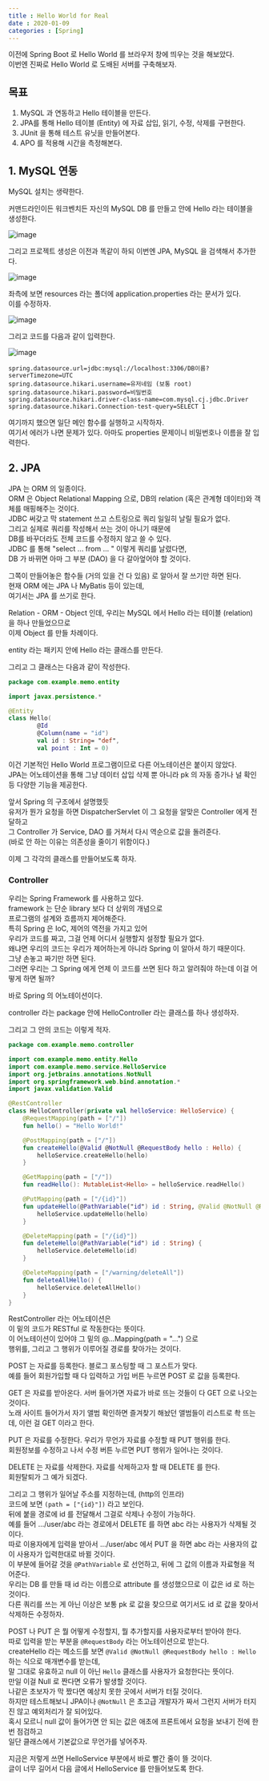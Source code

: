```yaml
---
title : Hello World for Real
date : 2020-01-09
categories : [Spring]
---
```


이전에 Spring Boot 로 Hello World 를 브라우저 창에 띄우는 것을 해보았다.  
이번엔 진짜로 Hello World 로 도배된 서버를 구축해보자.  

## 목표 

1. MySQL 과 연동하고 Hello 테이블을 만든다.  
2. JPA를 통해 Hello 테이블 (Entity) 에 자료 삽입, 읽기, 수정, 삭제를 구현한다.  
3. JUnit 을 통해 테스트 유닛을 만들어본다.  
4. APO 를 적용해 시간을 측정해본다.  

## 1. MySQL 연동

MySQL 설치는 생략한다.  

커맨드라인이든 워크벤치든 자신의 MySQL DB 를 만들고 안에 Hello 라는 테이블을 생성한다.  

![image](https://user-images.githubusercontent.com/22045424/72032625-424c3400-32d3-11ea-9864-f2a21d4c5fc0.png)

그리고 프로젝트 생성은 이전과 똑같이 하되 이번엔 JPA, MySQL 을 검색해서 추가한다.  

![image](https://user-images.githubusercontent.com/22045424/72032693-89d2c000-32d3-11ea-96d4-0a8677ad89de.png)


좌측에 보면 resources 라는 폴더에 application.properties 라는 문서가 있다.  
이를 수정하자.  

![image](https://user-images.githubusercontent.com/22045424/72032782-c7374d80-32d3-11ea-87e6-19badedfe070.png)

그리고 코드를 다음과 같이 입력한다.  

![image](https://user-images.githubusercontent.com/22045424/72032835-f1890b00-32d3-11ea-9fae-37b802a67686.png)

```
spring.datasource.url=jdbc:mysql://localhost:3306/DB이름?serverTimezone=UTC
spring.datasource.hikari.username=유저네임 (보통 root)
spring.datasource.hikari.password=비밀번호
spring.datasource.hikari.driver-class-name=com.mysql.cj.jdbc.Driver
spring.datasource.hikari.Connection-test-query=SELECT 1
```

여기까지 했으면 일단 메인 함수를 실행하고 시작하자.  
여기서 에러가 나면 문제가 있다. 아마도 properties 문제이니 비밀번호나 이름을 잘 입력한다.  


## 2. JPA 

JPA 는 ORM 의 일종이다.  
ORM 은 Object Relational Mapping 으로, DB의 relation (혹은 관계형 데이터)와 객체를 매핑해주는 것이다.  
JDBC 써갖고 막 statement 쓰고 스트링으로 쿼리 일일히 날릴 필요가 없다.  
그리고 실제로 쿼리를 작성해서 쓰는 것이 아니기 때문에  
DB를 바꾸더라도 전체 코드를 수정하지 않고 쓸 수 있다.  
JDBC 를 통해 "select ... from ... " 이렇게 쿼리를 날렸다면,  
DB 가 바뀌면 아마 그 부분 (DAO) 을 다 갈아엎어야 할 것이다.  

그쪽이 만들어놓은 함수들 (거의 있을 건 다 있음) 로 알아서 잘 쓰기만 하면 된다.  
현재 ORM 에는 JPA 나 MyBatis 등이 있는데,  
여기서는 JPA 를 쓰기로 한다.  

Relation - ORM - Object 인데, 우리는 MySQL 에서 Hello 라는 테이블 (relation) 을 하나 만들었으므로  
이제 Object 를 만들 차례이다.  

entity 라는 패키지 안에 Hello 라는 클래스를 만든다.  

그리고 그 클래스는 다음과 같이 작성한다.  

```kotlin
package com.example.memo.entity

import javax.persistence.*

@Entity
class Hello(
        @Id
        @Column(name = "id")
        val id : String= "def",
        val point : Int = 0)
```

이건 기본적인 Hello World 프로그램이므로 다른 어노테이션은 붙이지 않았다.  
JPA는 어노테이션을 통해 그냥 데이터 삽입 삭제 뿐 아니라 pk 의 자동 증가나 널 확인 등 다양한 기능을 제공한다.  

앞서 Spring 의 구조에서 설명했듯  
유저가 뭔가 요청을 하면 DispatcherServlet 이 그 요청을 알맞은 Controller 에게 전달하고  
그 Controller 가 Service, DAO 를 거쳐서 다시 역순으로 값을 돌려준다.  
(바로 안 하는 이유는 의존성을 줄이기 위함이다.)  

이제 그 각각의 클래스를 만들어보도록 하자.  


### Controller

우리는 Spring Framework 를 사용하고 있다.  
framework 는 단순 library 보다 더 상위의 개념으로  
프로그램의 설계와 흐름까지 제어해준다.  
특히 Spring 은 IoC, 제어의 역전을 가지고 있어  
우리가 코드를 짜고, 그걸 언제 어디서 실행할지 설정할 필요가 없다.  
왜냐면 우리의 코드는 우리가 제어하는게 아니라 Spring 이 알아서 하기 때문이다.  
그냥 손놓고 짜기만 하면 된다.  
그러면 우리는 그 Spring 에게 언제 이 코드를 쓰면 된다 하고 알려줘야 하는데 이걸 어떻게 하면 될까?  

바로 Spring 의 어노테이션이다.  

controller 라는 package 안에 HelloController 라는 클래스를 하나 생성하자.  

그리고 그 안의 코드는 이렇게 적자.  

```kotlin
package com.example.memo.controller

import com.example.memo.entity.Hello
import com.example.memo.service.HelloService
import org.jetbrains.annotations.NotNull
import org.springframework.web.bind.annotation.*
import javax.validation.Valid

@RestController
class HelloController(private val helloService: HelloService) {
    @RequestMapping(path = ["/"])
    fun hello() = "Hello World!"

    @PostMapping(path = ["/"])
    fun createHello(@Valid @NotNull @RequestBody hello : Hello) {
        helloService.createHello(hello)
    }

    @GetMapping(path = ["/"])
    fun readHello(): MutableList<Hello> = helloService.readHello()

    @PutMapping(path = ["/{id}"])
    fun updateHello(@PathVariable("id") id : String, @Valid @NotNull @RequestBody hello: Hello) {
        helloService.updateHello(hello)
    }

    @DeleteMapping(path = ["/{id}"])
    fun deleteHello(@PathVariable("id") id : String) {
        helloService.deleteHello(id)
    }

    @DeleteMapping(path = ["/warning/deleteAll"])
    fun deleteAllHello() {
        helloService.deleteAllHello()
    }
}
```

RestController 라는 어노테이션은  
이 밑의 코드가 RESTful 로 작동한다는 뜻이다.  
이 어노테이션이 있어야 그 밑의 @...Mapping(path = "...") 으로  
행위를, 그리고 그 행위가 이루어질 경로를 찾아가는 것이다.  

POST 는 자료를 등록한다. 블로그 포스팅할 때 그 포스트가 맞다.  
예를 들어 회원가입할 때 다 입력하고 가입 버튼 누르면 POST 로 값을 등록한다.   

GET 은 자료를 받아온다. 서버 들어가면 자료가 바로 뜨는 것들이 다 GET 으로 나오는 것이다.  
노래 사이트 들어가서 자기 앨범 확인하면 즐겨찾기 해놨던 앨범들이 리스트로 촥 뜨는데, 이런 걸 GET 이라고 한다.  

PUT 은 자료를 수정한다. 우리가 무언가 자료를 수정할 때 PUT 행위를 한다.  
회원정보를 수정하고 나서 수정 버튼 누르면 PUT 행위가 일어나는 것이다.  

DELETE 는 자료를 삭제한다. 자료를 삭제하고자 할 때 DELETE 를 한다.  
회원탈퇴가 그 예가 되겠다.  

그리고 그 행위가 일어날 주소를 지정하는데, (http의 인프라)  
코드에 보면 `(path = ["{id}"])` 라고 보인다.  
뒤에 붙을 경로에 id 를 전달해서 그걸로 삭제나 수정이 가능하다.  
예를 들어 .../user/abc 라는 경로에서 DELETE 를 하면 abc 라는 사용자가 삭제될 것이다.  
따로 이용자에게 입력을 받아서 .../user/abc 에서 PUT 을 하면 abc 라는 사용자의 값이 사용자가 입력한대로 바뀔 것이다.  
이 부분에 들어갈 것을 `@PathVariable` 로 선언하고, 뒤에 그 값의 이름과 자료형을 적어준다.  
우리는 DB 를 만들 때 id 라는 이름으로 attribute 를 생성했으므로 이 값은 id 로 하는 것이다.  
다른 쿼리를 쓰는 게 아닌 이상은 보통 pk 로 값을 찾으므로 여기서도 id 로 값을 찾아서 삭제하든 수정하자.  

POST 나 PUT 은 뭘 어떻게 수정할지, 뭘 추가할지를 사용자로부터 받아야 한다.  
따로 입력을 받는 부분을 `@RequestBody` 라는 어노테이션으로 받는다.  
createHello 라는 메소드를 보면 `@Valid @NotNull @RequestBody hello : Hello` 하는 식으로 매개변수를 받는데,  
말 그대로 유효하고 null 이 아닌 `Hello` 클래스를 사용자가 요청한다는 뜻이다.  
만일 이걸 Null 로 짠다면 오류가 발생할 것이다.  
나같은 초보자가 막 짰다면 예상치 못한 곳에서 서버가 터질 것이다.  
하지만 테스트해보니 JPA이나 `@NotNull` 은 초고급 개발자가 짜서 그런지 서버가 터지진 않고 예외처리가 잘 되어있다.  
혹시 모르니 null 값이 들어가면 안 되는 값은 애초에 프론트에서 요청을 보내기 전에 한 번 점검하고  
일단 클래스에서 기본값으로 무언가를 넣어주자.  

지금은 저렇게 쓰면 HelloService 부분에서 바로 빨간 줄이 뜰 것이다.  
글이 너무 길어서 다음 글에서 HelloService 를 만들어보도록 한다.  

